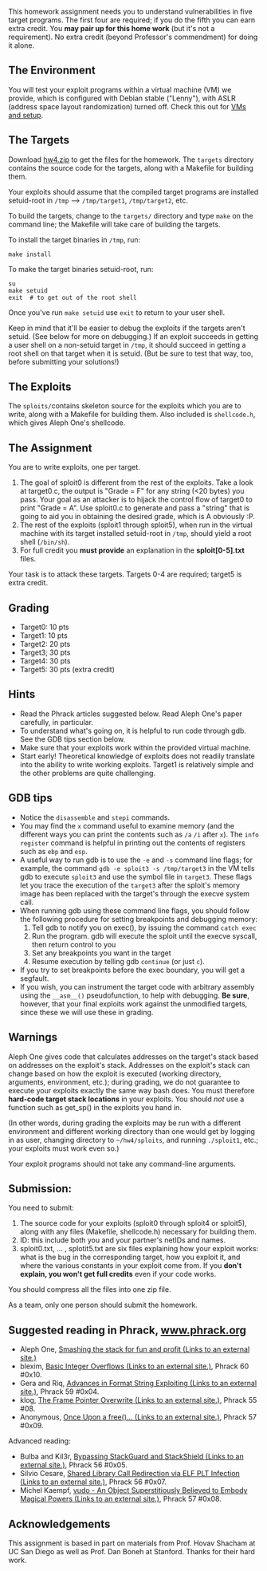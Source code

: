 
This homework assignment needs you to understand vulnerabilities in five target programs. The first four are required; if you do the fifth you can earn extra credit. You **may pair up for this home work** (but it's not a requirement). No extra credit (beyond Professor's commendment) for doing it alone.

## The Environment

You will test your exploit programs within a virtual machine (VM) we provide, which is configured with Debian stable ("Lenny"), with ASLR (address space layout randomization) turned off. Check this out for [VMs and setup](https://canvas.wisc.edu/courses/168496/pages/buffoverflowdemo-details?module_item_id=2178343).

## The Targets

Download [hw4.zip](https://canvas.wisc.edu/courses/168496/files/10062367/download?wrap=1) to get the files for the homework. The `targets` directory contains the source code for the targets, along with a Makefile for building them.

Your exploits should assume that the compiled target programs are installed setuid-root in `/tmp` -->  `/tmp/target1`, `/tmp/target2`, etc.

To build the targets, change to the `targets/` directory and type `make` on the command line; the Makefile will take care of building the targets.

To install the target binaries in `/tmp`, run:

```shell
make install
```

To make the target binaries setuid-root, run:

```shell
su
make setuid
exit  # to get out of the root shell
```

Once you've run `make setuid` use `exit` to return to your user shell. 

Keep in mind that it'll be easier to debug the exploits if the targets aren't setuid. (See below for more on debugging.) If an exploit succeeds in getting a user shell on a non-setuid target in `/tmp`, it should succeed in getting a root shell on that target when it is setuid. (But be sure to test that way, too, before submitting your solutions!)

## The Exploits

The `sploits/`contains skeleton source for the exploits which you are to write, along with a Makefile for building them. Also included is `shellcode.h`, which gives Aleph One's shellcode.

## The Assignment

You are to write exploits, one per target.

1.  The goal of sploit0 is different from the rest of the exploits. Take a look at target0.c, the output is "Grade = F" for any string (<20 bytes) you pass. Your goal as an attacker is to hijack the control flow of target0 to print "Grade = A". Use sploit0.c to generate and pass a "string" that is going to aid you in obtaining the desired grade, which is A obviously :P. 
2.  The rest of the exploits (sploit1 through sploit5), when run in the virtual machine with its target installed setuid-root in `/tmp`, should yield a root shell (`/bin/sh`).
3.  For full credit you **must provide** an explanation in the **sploit[0-5].txt** files.

Your task is to attack these targets. Targets 0-4 are required; target5 is extra credit.

## Grading

- Target0: 10 pts
- Target1: 10 pts
- Target2: 20 pts
- Target3; 30 pts
- Target4: 30 pts
- Target5: 30 pts (extra credit)

## Hints

- Read the Phrack articles suggested below. Read Aleph One's paper carefully, in particular.
- To understand what's going on, it is helpful to run code through gdb. See the GDB tips section below.
- Make sure that your exploits work within the provided virtual machine.
- Start early! Theoretical knowledge of exploits does not readily translate into the ability to write working exploits. Target1 is relatively simple and the other problems are quite challenging.

## GDB tips

- Notice the `disassemble` and `stepi` commands.
- You may find the `x` command useful to examine memory (and the different ways you can print the contents such as `/a` `/i` after `x`). The `info register` command is helpful in printing out the contents of registers such as `ebp` and `esp`.
- A useful way to run gdb is to use the `-e` and `-s` command line flags; for example, the command `gdb -e sploit3 -s /tmp/target3` in the VM tells gdb to execute `sploit3` and use the symbol file in `target3`. These flags let you trace the execution of the `target3` after the sploit's memory image has been replaced with the target's through the execve system call.
- When running gdb using these command line flags, you should follow the following procedure for setting breakpoints and debugging memory:
  1.  Tell gdb to notify you on exec(), by issuing the command `catch exec`
  2.  Run the program. gdb will execute the sploit until the execve syscall, then return control to you
  3.  Set any breakpoints you want in the target
  4.  Resume execution by telling gdb `continue` (or just `c`).
- If you try to set breakpoints before the exec boundary, you will get a segfault.
- If you wish, you can instrument the target code with arbitrary assembly using the `__asm__()` pseudofunction, to help with debugging. **Be sure**, however, that your final exploits work against the unmodified targets, since these we will use these in grading.

## Warnings

Aleph One gives code that calculates addresses on the target's stack based on addresses on the exploit's stack. Addresses on the exploit's stack can change based on how the exploit is executed (working directory, arguments, environment, etc.); during grading, we do not guarantee to execute your exploits exactly the same way bash does.  You must therefore **hard-code target stack locations** in your exploits. You should *not* use a function such as get_sp() in the exploits you hand in.

(In other words, during grading the exploits may be run with a different environment and different working directory than one would get by logging in as user, changing directory to `~/hw4/sploits`, and running `./sploit1`, etc.; your exploits must work even so.)

Your exploit programs should not take any command-line arguments.

## Submission:

You need to submit:

1.  The source code for your exploits (sploit0 through sploit4 or sploit5), along with any files (Makefile, shellcode.h) necessary for building them.
2.  ID: this include both you and your partner's netIDs and names.
3.  sploit0.txt, ... , splotit5.txt are six files explaining how your exploit works: what is the bug in the corresponding target, how you exploit it, and where the various constants in your exploit come from. If you **don't explain, you won't get full credits** even if your code works.

You should compress all the files into one zip file.

As a team, only one person should submit the homework.

## Suggested reading in Phrack, www.phrack.org


-   Aleph One, [Smashing the stack for fun and profit (Links to an external site.)](https://insecure.org/stf/smashstack.html)
-   blexim, [Basic Integer Overflows (Links to an external site.)](http://phrack.org/issues/60/10.html), Phrack 60 #0x10.
-   Gera and Riq, [Advances in Format String Exploiting (Links to an external site.)](http://phrack.org/issues/59/7.html), Phrack 59 #0x04.
-   klog, [The Frame Pointer Overwrite (Links to an external site.)](http://phrack.org/issues/55/8.html), Phrack 55 #08.
-   Anonymous, [Once Upon a free()... (Links to an external site.)](http://phrack.org/issues/57/9.html), Phrack 57 #0x09.

Advanced reading:

-   Bulba and Kil3r, [Bypassing StackGuard and StackShield (Links to an external site.)](http://phrack.org/issues/56/5.html), Phrack 56 #0x05.
-   Silvio Cesare, [Shared Library Call Redirection via ELF PLT Infection (Links to an external site.)](http://www.phrack.org/archives/issues/56/7.txt), Phrack 56 #0x07.
-   Michel Kaempf, [vudo - An Object Superstitiously Believed to Embody Magical Powers (Links to an external site.)](http://phrack.org/issues/57/8.html), Phrack 57 #0x08.

## Acknowledgements

This assignment is based in part on materials from Prof. Hovav Shacham at UC San Diego as well as Prof. Dan Boneh at Stanford. Thanks for their hard work.
